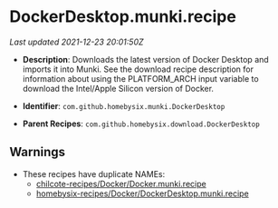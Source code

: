 # DockerDesktop.munki.recipe

_Last updated 2021-12-23 20:01:50Z_

- **Description**: Downloads the latest version of Docker Desktop and imports it into Munki. See the download recipe description for information about using the PLATFORM_ARCH input variable to download the Intel/Apple Silicon version of Docker.

- **Identifier**: `com.github.homebysix.munki.DockerDesktop`

- **Parent Recipes**: `com.github.homebysix.download.DockerDesktop`


## Warnings

- These recipes have duplicate NAMEs:
    - [chilcote-recipes/Docker/Docker.munki.recipe](/autopkg-dupe-tracker/chilcote-recipes/Docker/Docker.munki.recipe)
    - [homebysix-recipes/Docker/DockerDesktop.munki.recipe](/autopkg-dupe-tracker/homebysix-recipes/Docker/DockerDesktop.munki.recipe)
